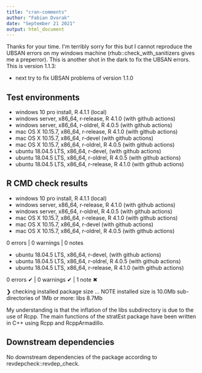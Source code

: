 ```yaml
---
title: "cran-comments"
author: "Fabian Dvorak"
date: "September 21 2021"
output: html_document
---
```


Thanks for your time. I'm terribly sorry for this but I cannot reproduce the UBSAN errors on my windows machine (rhub::check_with_sanitizers gives me a preperror). This is another shot in the dark to fix the UBSAN errors. This is version 1.1.3:

* next try to fix UBSAN problems of version 1.1.0

## Test environments
* windows 10 pro install, R 4.1.1                (local)
* windows server, x86_64, r-release, R 4.1.0     (with github actions)
* windows server, x86_64, r-oldrel, R 4.0.5      (with github actions)
* mac OS X	10.15.7, x86_64, r-release, R 4.1.0  (with github actions)
* mac OS X	10.15.7, x86_64, r-devel             (with github actions)
* mac OS X	10.15.7, x86_64, r-oldrel, R 4.0.5   (with github actions)
* ubuntu 18.04.5 LTS, x86_64, r-devel,           (with github actions)
* ubuntu 18.04.5 LTS, x86_64, r-oldrel, R 4.0.5  (with github actions)
* ubuntu 18.04.5 LTS, x86_64, r-release, R 4.1.0 (with github actions)

## R CMD check results
* windows 10 pro install, R 4.1.1                (local)
* windows server, x86_64, r-release, R 4.1.0     (with github actions)
* windows server, x86_64, r-oldrel, R 4.0.5      (with github actions)
* mac OS X	10.15.7, x86_64, r-release, R 4.1.0  (with github actions)
* mac OS X	10.15.7, x86_64, r-devel             (with github actions)
* mac OS X	10.15.7, x86_64, r-oldrel, R 4.0.5   (with github actions)

0 errors | 0 warnings | 0 notes

* ubuntu 18.04.5 LTS, x86_64, r-devel,           (with github actions)
* ubuntu 18.04.5 LTS, x86_64, r-oldrel, R 4.0.5  (with github actions)
* ubuntu 18.04.5 LTS, x86_64, r-release, R 4.1.0 (with github actions)

0 errors ✔ | 0 warnings ✔ | 1 note ✖

❯ checking installed package size ... NOTE
    installed size is 10.0Mb
    sub-directories of 1Mb or more:
      libs   8.7Mb

My understanding is that the inflation of the libs subdirectory is due to the use of Rcpp. The main functions of the stratEst package have been written in C++ using Rcpp and RcppArmadillo.


## Downstream dependencies
No downstream dependencies of the package according to revdepcheck::revdep_check.



